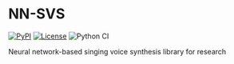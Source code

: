 # NN-SVS

[![PyPI](https://img.shields.io/pypi/v/nnsvs.svg)](https://pypi.python.org/pypi/nnsvs)
[![License](http://img.shields.io/badge/license-MIT-brightgreen.svg?style=flat)](LICENSE)
![Python CI](https://github.com/r9y9/nnsvs/workflows/Python%20CI/badge.svg)

Neural network-based singing voice synthesis library for research
